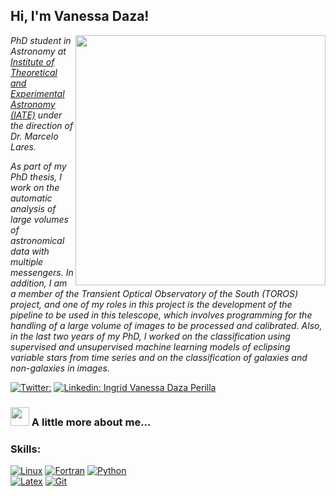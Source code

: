 <h2> Hi, I'm Vanessa Daza!</h2>


<img align='right' src="https://cdn.domestika.org/c_limit,dpr_1.0,f_auto,q_auto,w_820/v1454494321/content-items/001/523/663/yo-yo-yo-original.gif?1454494321" width="400">

<p><em>PhD student in Astronomy at<a href="https://iate.oac.uncor.edu/"> Institute of Theoretical and Experimental Astronomy (IATE)</a> under the direction of Dr. Marcelo Lares.</em></p>


<p><em> As part of my PhD thesis, I work on the automatic analysis of large volumes of astronomical data with multiple messengers. In addition, I am a member of the Transient Optical Observatory of the South (TOROS) project, and one of my roles in this project is the development of the pipeline to be used in this telescope, which involves programming for the handling of a large volume of images to be processed and calibrated. Also, in the last two years of my PhD, I worked on the classification using supervised and unsupervised machine learning models of eclipsing variable stars from time series and on the classification of galaxies and non-galaxies in images.</em></p>


[![Twitter: ](https://img.shields.io/twitter/follow/@DazaVanessa?style=social)](https://twitter.com/DazaVanessa)
[![Linkedin: Ingrid Vanessa Daza Perilla](https://img.shields.io/badge/-vanedaza-blue?style=flat-square&logo=Linkedin&logoColor=white&link=https://www.linkedin.com/in/ingrid-vanessa-daza-perilla/)](https://www.linkedin.com/in/ingrid-vanessa-daza-perilla/)



### <img src="https://media.giphy.com/media/WUlplcMpOCEmTGBtBW/giphy.gif" width="30">  A little more about me...  

### Skills:

[![Linux](https://img.shields.io/badge/Linux-999999?style=for-the-badge&logo=linux&logoColor=white&labelColor=101010)]()
[![Fortran](https://img.shields.io/badge/Fortran-FA7343?style=for-the-badge&logo=fortran&logoColor=white&labelColor=101010)]()
[![Python](https://img.shields.io/badge/Python-1575F9?style=for-the-badge&logo=python&logoColor=white&labelColor=101010)]()
</br>
[![Latex](https://img.shields.io/badge/LaTex-blueviolet?style=for-the-badge&logo=LaTex&logoColor=white&labelColor=101010)]()
[![Git](https://img.shields.io/badge/git-red?style=for-the-badge&logo=git&logoColor=white&labelColor=101010)]()
</br>
